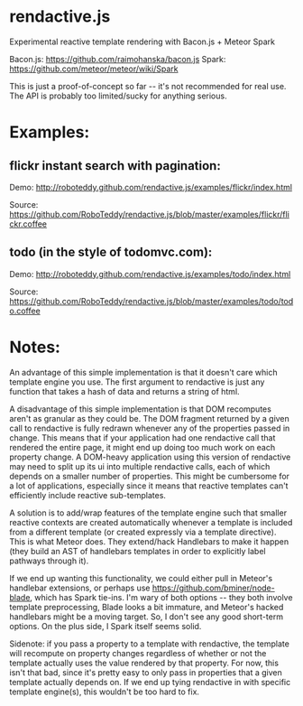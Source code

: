 # rendactive.js

Experimental reactive template rendering with Bacon.js + Meteor Spark

Bacon.js: https://github.com/raimohanska/bacon.js
Spark: https://github.com/meteor/meteor/wiki/Spark

This is just a proof-of-concept so far -- it's not recommended for real use. The API is probably too limited/sucky for anything serious.

# Examples:

## flickr instant search with pagination:
Demo: http://roboteddy.github.com/rendactive.js/examples/flickr/index.html

Source: https://github.com/RoboTeddy/rendactive.js/blob/master/examples/flickr/flickr.coffee

## todo (in the style of todomvc.com):
Demo: http://roboteddy.github.com/rendactive.js/examples/todo/index.html

Source: https://github.com/RoboTeddy/rendactive.js/blob/master/examples/todo/todo.coffee

Notes:
======

An advantage of this simple implementation is that it doesn't care which template engine you use. The first argument to rendactive is just any function that takes a hash of data and returns a string of html.

A disadvantage of this simple implementation is that DOM recomputes aren't as granular as they could be. The DOM fragment returned by a given call to rendactive is fully redrawn whenever any of the properties passed in change. This means that if your application had one rendactive call that rendered the entire page, it might end up doing too much work on each property change. A DOM-heavy application using this version of rendactive may need to split up its ui into multiple rendactive calls, each of which depends on a smaller number of properties. This might be cumbersome for a lot of applications, especially since it means that reactive templates can't efficiently include reactive sub-templates.

A solution is to add/wrap features of the template engine such that smaller reactive contexts are created automatically whenever a template is included from a different template (or created expressly via a template directive). This is what Meteor does. They extend/hack Handlebars to make it happen (they build an AST of handlebars templates in order to explicitly label pathways through it).

If we end up wanting this functionality, we could either pull in Meteor's handlebar extensions, or perhaps use https://github.com/bminer/node-blade, which has Spark tie-ins. I'm wary of both options -- they both involve template preprocessing, Blade looks a bit immature, and Meteor's hacked handlebars might be a moving target. So, I don't see any good short-term options. On the plus side, I Spark itself seems solid.

Sidenote: if you pass a property to a template with rendactive, the template will recompute on property changes regardless of whether or not the template actually uses the value rendered by that property. For now, this isn't that bad, since it's pretty easy to only pass in properties that a given template actually depends on. If we end up tying rendactive in with specific template engine(s), this wouldn't be too hard to fix.